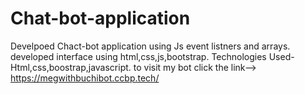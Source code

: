 # Chat-bot-application
Develpoed Chact-bot application using Js event listners and arrays.
developed interface using html,css,js,bootstrap.
Technologies Used-Html,css,boostrap,javascript.
to visit my bot click the link--> https://megwithbuchibot.ccbp.tech/
